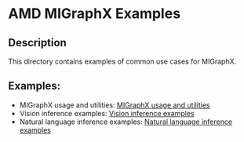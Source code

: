 # AMD MIGraphX Examples

## Description
This directory contains examples of common use cases for MIGraphX. 

## Examples:
- MIGraphX usage and utilities: [MIGraphX usage and utilities](./migraphx)
- Vision inference examples: [Vision inference examples](./vision)
- Natural language inference examples: [Natural language inference examples](./nlp)